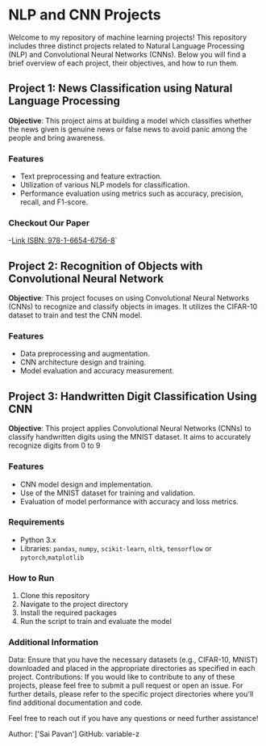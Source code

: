 # NLP and CNN Projects

Welcome to my repository of machine learning projects! This repository includes three distinct projects related to Natural Language Processing (NLP) and Convolutional Neural Networks (CNNs). Below you will find a brief overview of each project, their objectives, and how to run them.

## Project 1: News Classification using Natural Language Processing
**Objective**: This project aims at building a model which classifies whether the news given is genuine news or false news to avoid panic among the people and bring awareness.
### Features
- Text preprocessing and feature extraction.
- Utilization of various NLP models for classification.
- Performance evaluation using metrics such as accuracy, precision, recall, and F1-score.
### Checkout Our Paper
-[Link ISBN: 978-1-6654-6756-8](https://ieeexplore.ieee.org/document/9853174)`

## Project 2: Recognition of Objects with Convolutional Neural Network
**Objective**: This project focuses on using Convolutional Neural Networks (CNNs) to recognize and classify objects in images. It utilizes the CIFAR-10 dataset to train and test the CNN model.
### Features
- Data preprocessing and augmentation.
- CNN architecture design and training.
- Model evaluation and accuracy measurement.

## Project 3: Handwritten Digit Classification Using CNN
**Objective**: This project applies Convolutional Neural Networks (CNNs) to classify handwritten digits using the MNIST dataset. It aims to accurately recognize digits from 0 to 9
### Features
- CNN model design and implementation.
- Use of the MNIST dataset for training and validation.
- Evaluation of model performance with accuracy and loss metrics.
  
### Requirements
- Python 3.x
- Libraries: `pandas`, `numpy`, `scikit-learn`, `nltk`, `tensorflow` or `pytorch`,`matplotlib`

### How to Run
1. Clone this repository
2. Navigate to the project directory
3. Install the required packages
4. Run the script to train and evaluate the model

### Additional Information
Data: Ensure that you have the necessary datasets (e.g., CIFAR-10, MNIST) downloaded and placed in the appropriate directories as specified in each project.
Contributions: If you would like to contribute to any of these projects, please feel free to submit a pull request or open an issue.
For further details, please refer to the specific project directories where you'll find additional documentation and code.


Feel free to reach out if you have any questions or need further assistance!

Author: ['Sai Pavan']
GitHub: variable-z
